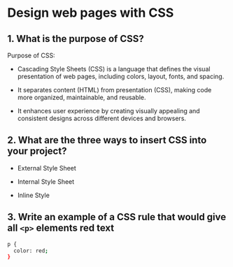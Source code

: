 # Design web pages with CSS

## 1. What is the purpose of CSS?

Purpose of CSS:

* Cascading Style Sheets (CSS) is a language that defines the visual presentation of web pages, including colors, layout, fonts, and spacing.

* It separates content (HTML) from presentation (CSS), making code more organized, maintainable, and reusable.

* It enhances user experience by creating visually appealing and consistent designs across different devices and browsers.

## 2. What are the three ways to insert CSS into your project?

* External Style Sheet

* Internal Style Sheet

* Inline Style

## 3. Write an example of a CSS rule that would give all ```<p>``` elements red text

```Bash
p {
  color: red;
}
```
